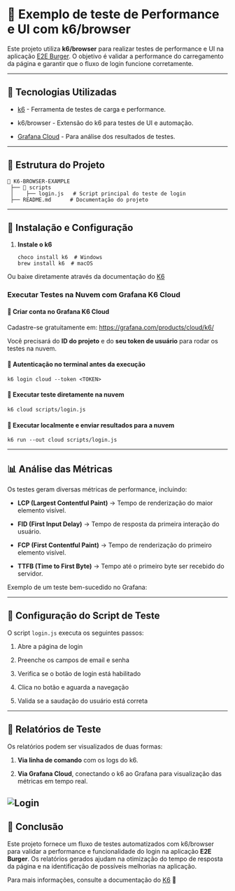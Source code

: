 # 📌 Exemplo de teste de Performance e UI com k6/browser

Este projeto utiliza **k6/browser** para realizar testes de performance e UI na aplicação [E2E Burger](https://e2eburguer.netlify.app). O objetivo é validar a performance do carregamento da página e garantir que o fluxo de login funcione corretamente.

----------

## 🚀 Tecnologias Utilizadas

-   [k6](https://k6.io/) - Ferramenta de testes de carga e performance.
    
-   k6/browser - Extensão do k6 para testes de UI e automação.
    
-   [Grafana Cloud](https://grafana.com/) - Para análise dos resultados de testes.
    

----------

## 📂 Estrutura do Projeto

```
📁 K6-BROWSER-EXAMPLE
 ├── 📂 scripts
 │    ├── login.js   # Script principal do teste de login
 ├── README.md      # Documentação do projeto
```

----------

## 🔧 Instalação e Configuração

1.  **Instale o k6**
    
    ```
    choco install k6  # Windows
    brew install k6  # macOS
    ```
Ou baixe diretamente através da documentação do [K6](https://grafana.com/docs/k6/latest/)
    
###  **Executar Testes na Nuvem com Grafana K6 Cloud**

#### 🔹 Criar conta no **Grafana K6 Cloud**

Cadastre-se gratuitamente em: https://grafana.com/products/cloud/k6/

Você precisará do **ID do projeto** e do **seu token de usuário** para rodar os testes na nuvem.

  #### 🔹 **Autenticação no terminal antes da execução**

```
k6 login cloud --token <TOKEN>
```

#### 🔹 **Executar teste diretamente na nuvem**

```
k6 cloud scripts/login.js
```

#### 🔹 **Executar localmente e enviar resultados para a nuvem**

```
k6 run --out cloud scripts/login.js
```


----------

## 📊 Análise das Métricas

Os testes geram diversas métricas de performance, incluindo:

-   **LCP (Largest Contentful Paint)** → Tempo de renderização do maior elemento visível.
    
-   **FID (First Input Delay)** → Tempo de resposta da primeira interação do usuário.
    
-   **FCP (First Contentful Paint)** → Tempo de renderização do primeiro elemento visível.
    
-   **TTFB (Time to First Byte)** → Tempo até o primeiro byte ser recebido do servidor.
    

Exemplo de um teste bem-sucedido no Grafana:

----------

## 📌 Configuração do Script de Teste

O script `login.js` executa os seguintes passos:

1.  Abre a página de login
    
2.  Preenche os campos de email e senha
    
3.  Verifica se o botão de login está habilitado
    
4.  Clica no botão e aguarda a navegação
    
5.  Valida se a saudação do usuário está correta
    

----------

## 📌 Relatórios de Teste

Os relatórios podem ser visualizados de duas formas:

1.  **Via linha de comando** com os logs do k6.
    
2.  **Via Grafana Cloud**, conectando o k6 ao Grafana para visualização das métricas em tempo real.
    
  ![Login](https://github.com/user-attachments/assets/e8f5ce72-e6b5-4409-aded-cec89f0c523a)
----------

## 📌 Conclusão

Este projeto fornece um fluxo de testes automatizados com k6/browser para validar a performance e funcionalidade do login na aplicação **E2E Burger**. Os relatórios gerados ajudam na otimização do tempo de resposta da página e na identificação de possíveis melhorias na aplicação.

Para mais informações, consulte a documentação do [K6](https://grafana.com/docs/k6/latest/using-k6-browser/) 🚀
